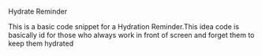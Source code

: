 Hydrate Reminder

This is a basic code snippet for a Hydration Reminder.This idea code is basically id for those who always work in front of screen and forget them to keep them hydrated
